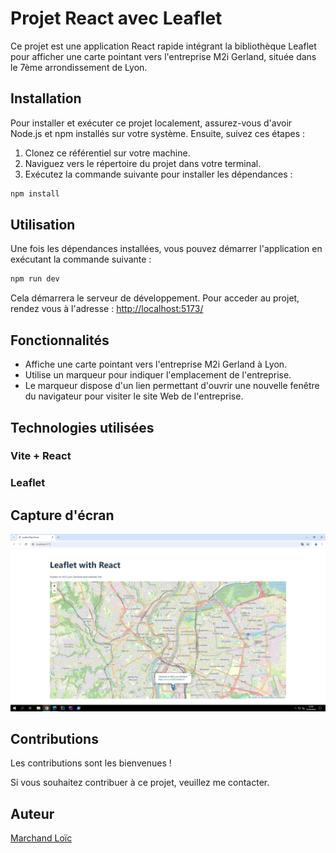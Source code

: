 # Projet React avec Leaflet

Ce projet est une application React rapide intégrant la bibliothèque Leaflet pour afficher une carte pointant vers l'entreprise M2i Gerland, située dans le 7ème arrondissement de Lyon.

## Installation

Pour installer et exécuter ce projet localement, assurez-vous d'avoir Node.js et npm installés sur votre système. Ensuite, suivez ces étapes :

1. Clonez ce référentiel sur votre machine.
2. Naviguez vers le répertoire du projet dans votre terminal.
3. Exécutez la commande suivante pour installer les dépendances :

```bash
npm install
```

## Utilisation 

Une fois les dépendances installées, vous pouvez démarrer l'application en exécutant la commande suivante :

```bash
npm run dev
```

Cela démarrera le serveur de développement. 
Pour acceder au projet, rendez vous à l'adresse : [http://localhost:5173/](http://localhost:5173/)

## Fonctionnalités
- Affiche une carte pointant vers l'entreprise M2i Gerland à Lyon.
- Utilise un marqueur pour indiquer l'emplacement de l'entreprise.
- Le marqueur dispose d'un lien permettant d'ouvrir une nouvelle fenêtre du navigateur pour visiter le site Web de l'entreprise.

## Technologies utilisées   
### Vite + React
### Leaflet   

## Capture d'écran
<img src="./src/images/Leaflet-screen.PNG" alt="Capture d'écran affichant l'aperçu de la carte">

## Contributions
Les contributions sont les bienvenues ! 

Si vous souhaitez contribuer à ce projet, veuillez me contacter.
## Auteur
[Marchand Loïc](mailto:nilpa018@yahoo.fr)
